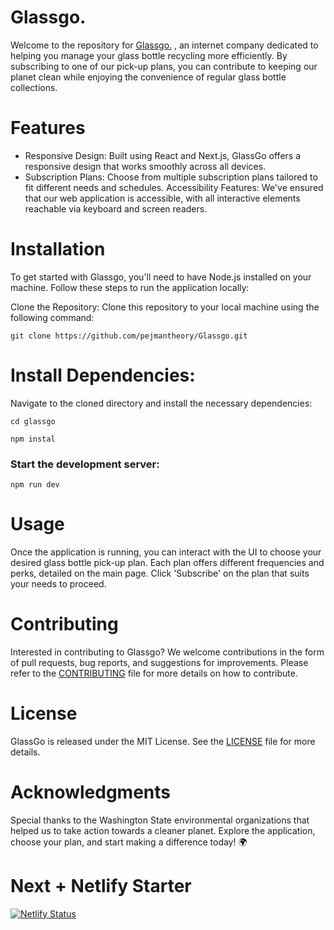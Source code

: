 # Glassgo.



Welcome to the repository for [Glassgo.](https://glassgo.io)
, an internet company dedicated to helping you manage your glass bottle recycling more efficiently. By subscribing to one of our pick-up plans, you can contribute to keeping our planet clean while enjoying the convenience of regular glass bottle collections.

# Features
* Responsive Design: Built using React and Next.js, GlassGo offers a responsive design that works smoothly across all devices.
* Subscription Plans: Choose from multiple subscription plans tailored to fit different needs and schedules.
Accessibility Features: We've ensured that our web application is accessible, with all interactive elements reachable via keyboard and screen readers.
# Installation
To get started with Glassgo, you'll need to have Node.js installed on your machine. Follow these steps to run the application locally:

Clone the Repository: Clone this repository to your local machine using the following command:

`git clone https://github.com/pejmantheory/Glassgo.git`
# Install Dependencies: 
Navigate to the cloned directory and install the necessary dependencies:

`cd glassgo`

`npm instal`
### Start the development server:

`npm run dev`

# Usage
Once the application is running, you can interact with the UI to choose your desired glass bottle pick-up plan. Each plan offers different frequencies and perks, detailed on the main page. Click 'Subscribe' on the plan that suits your needs to proceed.

# Contributing
Interested in contributing to Glassgo? We welcome contributions in the form of pull requests, bug reports, and suggestions for improvements. Please refer to the [CONTRIBUTING](https://github.com/pejmantheory/Glassgo/blob/203d69e82e54d265821bfb81ea3136194d95b637/CONTRIBUTING.md) file for more details on how to contribute.


# License
GlassGo is released under the MIT License. See the [LICENSE](./LICENSE.md) file for more details.

# Acknowledgments
Special thanks to the Washington State environmental organizations that helped us to take action towards a cleaner planet.
Explore the application, choose your plan, and start making a difference today! 🌍

# Next + Netlify Starter

[![Netlify Status](https://api.netlify.com/api/v1/badges/46648482-644c-4c80-bafb-872057e51b6b/deploy-status)](https://app.netlify.com/sites/next-dev-starter/deploys)
